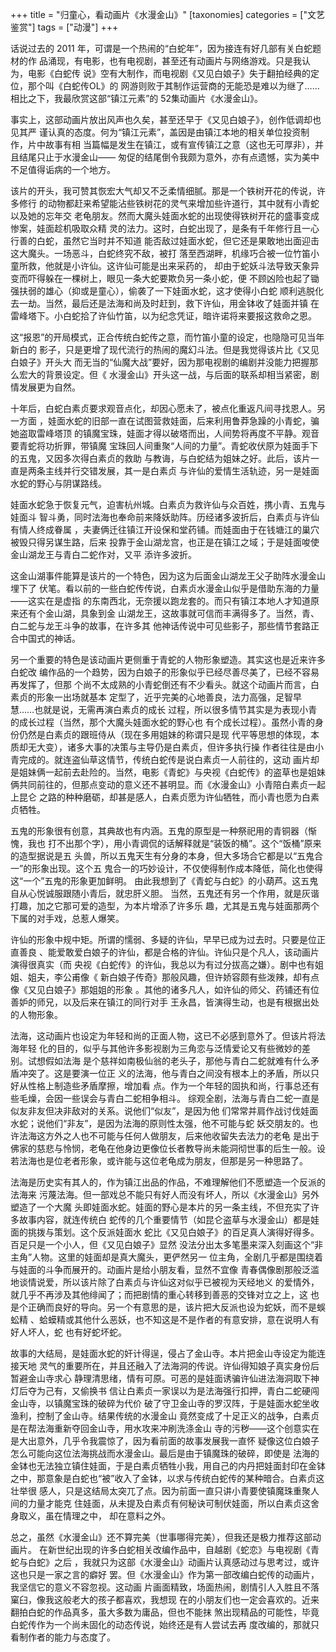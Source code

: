 +++
title = "归童心，看动画片《水漫金山》"
[taxonomies]
categories = ["文艺鉴赏"]
tags = ["动漫"]
+++
<!-- # 归童心，看动画片《水漫金山》 -->
<!--LINK: 2012-03-14 16:24:57 http://lymslive.blog.163.com/blog/static/8547708201221442457665/ -->

<!-- 归童心，看动画片《水漫金山》 -->
<!-- 七阶子 2012-03-13 -->

话说过去的 2011 年，可谓是一个热闹的“白蛇年”，因为接连有好几部有关白蛇题材的作
品涌现，有电影，也有电视剧，甚至还有动画片与网络游戏。只是我认为，电影《白蛇传
说》空有大制作，而电视剧《又见白娘子》失于翻拍经典的定位，那个叫《白蛇传OL》的
网游则败于其制作运营商的无能恐是难以为继了……相比之下，我最欣赏这部“镇江元素”的
52集动画片《水漫金山》。

事实上，这部动画片放出风声也久矣，甚至还早于《又见白娘子》，创作低调却也见其严
谨认真的态度。何为“镇江元素”，盖因是由镇江本地的相关单位投资制作，片中故事有相
当篇幅是发生在镇江，或有宣传镇江之意（这也无可厚非），并且结尾只止于水漫金山——
匆促的结尾倒令我颇为意外，亦有点遗憾，实为美中不足值得诟病的一个地方。
<!-- more -->

该片的开头，我可赞其恢宏大气却又不乏柔情细腻。那是一个铁树开花的传说，许多修行
的动物都赶来希望能沾些铁树花的灵气来增加些许道行，其中就有小青蛇以及她的忘年交
老龟朋友。然而大魔头娃面水蛇的出现使得铁树开花的盛事变成惨案，娃面趁机吸取众精
灵的法力。这时，白蛇出现了，是条有千年修行且一心行善的白蛇，虽然它当时并不知道
能否敌过娃面水蛇，但它还是果敢地出面迎击这大魔头。一场恶斗，白蛇终究不敌，被打
落至西湖畔，机缘巧合被一位竹笛小童所救，他就是小许仙。这许仙可能是出来采药的，
却由于蛇妖斗法导致天象异变而吓得躲在一棵树上，眼见一条大蛇要欺负另一条小蛇，便
不顾凶险也起了锄强扶弱的雄心（抑或是童心），偷袭了一下娃面水蛇，这才使得小白蛇
顺利逃脱化去一劫。当然，最后还是法海和尚及时赶到，救下许仙，用金钵收了娃面并镇
在雷峰塔下。小白蛇拾了许仙竹笛，以为纪念凭证，暗许诺将来要报这救命之恩。

这“报恩”的开局模式，正合传统白蛇传之意，而竹笛小童的设定，也隐隐可见当年新白的
影子，只是更增了现代流行的热闹的魔幻斗法。但是我觉得该片比《又见白娘子》开头大
而无当的“仙魔大战”要好，因为那电视剧的编剧并没能力把握那么宏大的背景设定。但《
水漫金山》开头这一战，与后面的联系却相当紧密，剧情发展更为自然。

十年后，白蛇白素贞要求观音点化，却因心愿未了，被点化重返凡间寻找恩人。另一方面
，娃面水蛇的旧部一直在试图营救娃面，后来利用鲁莽急躁的小青蛇，骗她盗取雷峰塔顶
的镇魔宝珠，娃面才得以破塔而出，人间势将再度不平静。观音要青蛇将功折罪，带镇魔
宝珠回人间重聚“人间的力量”。青蛇收伏原为娃面手下的五鬼，又因多次得白素贞的救助
与教诲，与白蛇结为姐妹之好。此后，该片一直是两条主线并行交错发展，其一是白素贞
与许仙的爱情生活轨迹，另一是娃面水蛇的野心与阴谋路线。

娃面水蛇急于恢复元气，迫害杭州城。白素贞为救许仙与众百姓，携小青、五鬼与娃面斗
智斗勇，同时法海也奉命前来降妖助阵。历经诸多波折后，白素贞与许仙有情人终成眷属
，夫妻俩迁往镇江开设保和堂药铺。而娃面由于在钱塘江的巢穴被毁只得另谋生路，后来
投靠于金山湖龙宫，也正是在镇江之域；于是娃面唆使金山湖龙王与青白二蛇作对，又平
添许多波折。

这金山湖事件能算是该片的一个特色，因为这为后面金山湖龙王父子助阵水漫金山埋下了
伏笔。看以前的一些白蛇传传说，白素贞水漫金山似乎是借助东海的力量——这实在是虚指
的东南西北，无奈援以跑龙套的。而只有镇江本地人才知道原来还有个金山湖，具象到金
山湖龙王，这故事就可信而丰满得多了。当然，青、白二蛇与龙王斗争的故事，在许多其
他神话传说中可见些影子，那些情节套路正合中国式的神话。

另一个重要的特色是该动画片更侧重于青蛇的人物形象塑造。其实这也是近来许多白蛇改
编作品的一个趋势，因为白娘子的形象似乎已经尽善尽美了，已经不容易再发挥了，但那
个尚不太成熟的小青蛇倒还有不少看头。就这个动画片而言，白素贞的形象一出场就基本
定型了，近乎完美的心地善良，法力高强，足智早慧……也就是说，无需再演白素贞的成长
过程，所以很多情节其实是为表现小青的成长过程（当然，那个大魔头娃面水蛇的野心也
有个成长过程）。虽然小青的身份仍然是白素贞的跟班侍从（现在多用姐妹的称谓只是现
代平等思想的体现，本质却无大变），诸多大事的决策与主导仍是白素贞，但许多执行操
作者往往是由小青完成的。就连盗仙草这情节，传统白蛇传是说白素贞一人前往的，这动
画片却是姐妹俩一起前去赴险的。当然，电影《青蛇》与央视《白蛇传》的盗草也是姐妹
俩共同前往的，但那点变动的意义还不甚明显。而《水漫金山》小青陪白素贞一起上昆仑
之路的种种磨砺，却甚是感人，白素贞愿为许仙牺牲，而小青也愿为白素贞牺牲。

五鬼的形象很有创意，其典故也有内涵。五鬼的原型是一种祭祀用的青铜器（惭愧，我也
打不出那个字），用小青调侃的话解释就是“装饭的桶”。这个“饭桶”原来的造型据说是五
头兽，所以五鬼天生有分身的本身，但大多场合它都是以“五鬼合一”的形象出现。这个五
鬼合一的巧妙设计，不仅使得制作成本降低，简化也使得这“一个”五鬼的形象更加鲜明。
由此我想到了《青蛇与白蛇》的小葫芦。这五鬼自从心悦诚服跟随小青后，就忠肝义胆。
当然，五鬼还有另一个作用，就是灰谐打趣，加之它那可爱的造型，为本片增添了许多乐
趣，尤其是五鬼与娃面那两个下属的对手戏，总惹人爆笑。

许仙的形象中规中矩。所谓的懦弱、多疑的许仙，早早已成为过去时。只要是位正直善良
、能爱敢爱白娘子的许仙，都是合格的许仙。许仙只是个凡人，该动画片演得很真实（而
央视《白蛇传》的许仙，我总以为有过分拔高之嫌）。剧中也有姐姐、姐夫，李公甫像《
新白娘子传奇》那般风趣，但许娇容颇有些泼辣，却有点像《又见白娘子》那姐姐的形象
。其他的诸多凡人，如许仙的师父、药铺还有位善妒的师兄，以及后来在镇江的同行对手
王永昌，皆演得生动，也是有根据出处的人物形象。

法海，这动画片也设定为年轻和尚的正面人物，这已不必感到意外了。但该片将法海年轻
化的目的，似乎与其他许多影视剧为三角恋与泛情爱论又有些微妙的差别。试想假如法海
是个慈祥如南极仙翁的老头子，那他与青白二蛇就难有什么矛盾冲突了。这是要演一位正
义的法海，他与青白之间没有根本上的矛盾，所以只好从性格上制造些矛盾摩擦，增加看
点。作为一个年轻的固执和尚，行事总还有些毛燥，会因一些误会与青白二蛇相争相斗。
综观全剧，法海与青白二蛇一直是似友非友但决非敌对的关系。说他们“似友”，是因为他
们常常并肩作战讨伐娃面水蛇；说他们“非友”，是因为法海的原则性太强，他不可能与蛇
妖交朋友的。也许法海这方外之人也不可能与任何人做朋友，后来他收留失去法力的老龟
是出于佛家的慈悲与怜悯，老龟在他身边更像位长者教导尚未能洞彻世事的后生一般。设
若法海也是位老者形象，或许能与这位老龟成为朋友，但那是另一种思路了。

法海是历史实有其人的，作为镇江出品的作品，不难理解他们不愿塑造一个反派的法海来
污蔑法海。但一部戏总不能只有好人而没有坏人，所以《水漫金山》另外塑造了一个大魔
头即娃面水蛇。娃面的野心是本片的另一条主线，不但充实了许多故事内容，就连传统白
蛇传的几个重要情节（如昆仑盗草与水漫金山）都是娃面的挑拨与策划。这个反派娃面水
蛇比《又见白娘子》的百足真人演得好得多。百足只是一个小人，但《又见白娘子》显然
没法分出太多笔墨来深入刻画这个“非主角”人物。这里的娃面却是真大魔头，更俨然另一
位主角，全剧几乎都是围绕着与娃面的斗争而展开的。动画片是给小朋友看，显然不宜像
青春偶像剧那般泛滥地谈情说爱，所以该片除了白素贞与许仙这对似乎已被视为天经地义
的爱情外，就几乎不再涉及其他绯闻了；而把剧情的重心转移到善恶的交锋对立之上，这
也是个正确而良好的导向。另一个有意思的是，该片把大反派也设为蛇妖，而不是蜈蚣精
、蛤蟆精或其他什么恶妖，也不知这是不是作者的有意安排，意在说明人有好人坏人，蛇
也有好蛇坏蛇。

故事的大结局，是娃面水蛇的奸计得逞，侵占了金山寺。本片把金山寺设定为能连接天地
灵气的重要所在，并且还融入了法海洞的传说。许仙得知娘子真实身份后暂避金山寺求心
静理清思绪，情有可原。可恶的是娃面诱骗许仙进法海洞取下神灯后夺为己有，又偷换书
信让白素贞一家误以为是法海强行扣押，青白二蛇硬闯金山寺，以镇魔宝珠的破碎为代价
破了守卫金山寺的罗汉阵，于是娃面水蛇坐收渔利，控制了金山寺。结果传统的水漫金山
竟然变成了十足正义的战争，白素贞是在帮法海重新夺回金山寺，用水攻来冲刷洗涤金山
寺的污秽——这个创意实在是大出意外，几乎令我震惊了，因为看前面的故事发展我一直怀
疑像这位白娘子怎么可能向这位法海挑战而水漫金山。最后是由于镇魔珠的破碎，即使是
法海的金钵也无法独立镇住娃面，于是白素贞牺牲小我，用自己的内丹把娃面封印在金钵
之中，那意象是白蛇也“被”收入了金钵，以求与传统白蛇传的某种暗合。白素贞这壮举很
感人，只是这结局太突兀了点。因为前面一直只讲小青要使镇魔珠重聚人间的力量才能克
住娃面，从未提及白素贞有何秘诀可制伏娃面，所以白素贞这舍身取义，虽在情理之中，
却在意料之外。

总之，虽然《水漫金山》还不算完美（世事哪得完美），但我还是极力推荐这部动画片。
在新世纪出现的许多白蛇相关改编作品中，自越剧《蛇恋》与电视剧《青蛇与白蛇》之后
，我就只为这部《水漫金山》动画片认真感动过与思考过，或许这也只是一家之言的癖好
罢。但《水漫金山》作为第一部改编白蛇传的动画片，我坚信它的意义不容忽视。这动画
片画面精致，场面热闹，剧情引人入胜且不落窠臼，像我这般老大的孩子都喜欢，我想现
在的小朋友们也一定会喜欢的。近来翻拍白蛇的作品真多，虽大多数为庸品，但也不能抹
煞出现精品的可能性，毕竟白蛇传作为一个尚未固化的动态传说，始终还是有人尝试去再
度改编的，那就只看制作者的能力与态度了。
